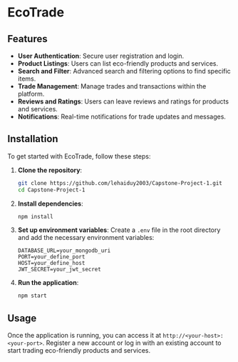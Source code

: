 # EcoTrade

## Features

- **User Authentication**: Secure user registration and login.
- **Product Listings**: Users can list eco-friendly products and services.
- **Search and Filter**: Advanced search and filtering options to find specific items.
- **Trade Management**: Manage trades and transactions within the platform.
- **Reviews and Ratings**: Users can leave reviews and ratings for products and services.
- **Notifications**: Real-time notifications for trade updates and messages.

## Installation

To get started with EcoTrade, follow these steps:

1. **Clone the repository**:

   ```bash
   git clone https://github.com/lehaiduy2003/Capstone-Project-1.git
   cd Capstone-Project-1
   ```

2. **Install dependencies**:

   ```bash
   npm install
   ```

3. **Set up environment variables**:
   Create a `.env` file in the root directory and add the necessary environment variables:

   ```env
   DATABASE_URL=your_mongodb_uri
   PORT=your_define_port
   HOST=your_define_host
   JWT_SECRET=your_jwt_secret
   ```

4. **Run the application**:
   ```bash
   npm start
   ```

## Usage

Once the application is running, you can access it at `http://<your-host>:<your-port>`. Register a new account or log in with an existing account to start trading eco-friendly products and services.
